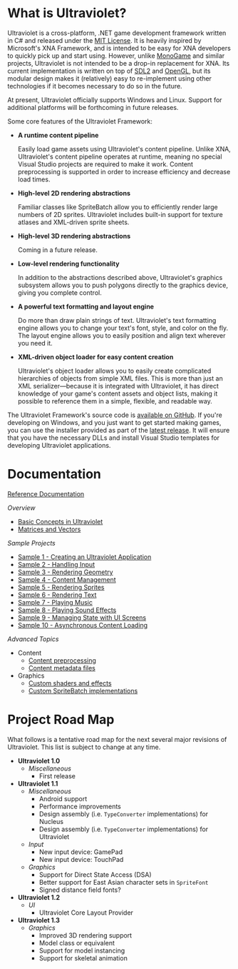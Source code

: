 What is Ultraviolet?
====================

Ultraviolet is a cross-platform, .NET game development framework written in C# and released under the [MIT License](http://opensource.org/licenses/MIT). It is heavily inspired by Microsoft's XNA Framework, and is intended to be easy for XNA developers to quickly pick up and start using. However, unlike [MonoGame](http://www.monogame.net/) and similar projects, Ultraviolet is not intended to be a drop-in replacement for XNA. Its current implementation is written on top of [SDL2](https://www.libsdl.org/) and [OpenGL](https://www.opengl.org/), but its modular design makes it (relatively) easy to re-implement using other technologies if it becomes necessary to do so in the future.

At present, Ultraviolet officially supports Windows and Linux. Support for additional platforms will be forthcoming in future releases. 

Some core features of the Ultraviolet Framework:

 * __A runtime content pipeline__
   
   Easily load game assets using Ultraviolet's content pipeline. Unlike XNA, Ultraviolet's content pipeline operates at runtime, meaning no special Visual Studio projects are required to make it work. Content preprocessing is supported in order to increase efficiency and decrease load times.
 
 * __High-level 2D rendering abstractions__
   
   Familiar classes like SpriteBatch allow you to efficiently render large numbers of 2D sprites. Ultraviolet includes built-in support for texture atlases and XML-driven sprite sheets.
 
 * __High-level 3D rendering abstractions__
   
   Coming in a future release.
 
 * __Low-level rendering functionality__
   
   In addition to the abstractions described above, Ultraviolet's graphics subsystem allows you to push polygons directly to the graphics device, giving you complete control.
 
 * __A powerful text formatting and layout engine__
   
   Do more than draw plain strings of text. Ultraviolet's text formatting engine allows you to change your text's font, style, and color on the fly. The layout engine allows you to easily position and align text wherever you need it.
 
 * __XML-driven object loader for easy content creation__
   
   Ultraviolet's object loader allows you to easily create complicated hierarchies of objects from simple XML files. This is more than just an XML serializer&mdash;because it is integrated with Ultraviolet, it has direct knowledge of your game's content assets and object lists, making it possible to reference them in a simple, flexible, and readable way.

The Ultraviolet Framework's source code is [available on GitHub](https://github.com/tlgkccampbell/ultraviolet). If you're developing on Windows, and you just want to get started making games, you can use the installer provided as part of the [latest release](https://github.com/tlgkccampbell/ultraviolet/releases). It will ensure that you have the necessary DLLs and install Visual Studio templates for developing Ultraviolet applications. 

Documentation
=============

[Reference Documentation](http://uv.twistedlogik.net/reference)

_Overview_

* [Basic Concepts in Ultraviolet](http://uv.twistedlogik.net/index.php?title=Basic_Concepts_in_Ultraviolet)
* [Matrices and Vectors](http://uv.twistedlogik.net/index.php?title=Matrices_and_Vectors)

_Sample Projects_

* [Sample 1 - Creating an Ultraviolet Application](http://uv.twistedlogik.net/index.php?title=Sample_1_-_Creating_an_Ultraviolet_Application)
* [Sample 2 - Handling Input](http://uv.twistedlogik.net/index.php?title=Sample_2_-_Handling_Input)
* [Sample 3 - Rendering Geometry](http://uv.twistedlogik.net/index.php?title=Sample_3_-_Rendering_Geometry)
* [Sample 4 - Content Management](http://uv.twistedlogik.net/index.php?title=Sample_4_-_Content_Management)
* [Sample 5 - Rendering Sprites](http://uv.twistedlogik.net/index.php?title=Sample_5_-_Rendering_Sprites)
* [Sample 6 - Rendering Text](http://uv.twistedlogik.net/index.php?title=Sample_6_-_Rendering_Text)
* [Sample 7 - Playing Music](http://uv.twistedlogik.net/index.php?title=Sample_7_-_Playing_Music)
* [Sample 8 - Playing Sound Effects](http://uv.twistedlogik.net/index.php?title=Sample_8_-_Playing_Sound_Effects)
* [Sample 9 - Managing State with UI Screens](http://uv.twistedlogik.net/index.php?title=Sample_9_-_Managing_State_with_UI_Screens)
* [Sample 10 - Asynchronous Content Loading](http://uv.twistedlogik.net/index.php?title=Sample_10_-_Asynchronous_Content_Loading)

_Advanced Topics_

* Content
  * [Content preprocessing](http://uv.twistedlogik.net/index.php?title=Content_preprocessing)
  * [Content metadata files](http://uv.twistedlogik.net/index.php?title=Content_metadata_files)
* Graphics
  * [Custom shaders and effects](http://uv.twistedlogik.net/index.php?title=Custom_shaders_and_effects)
  * [Custom SpriteBatch implementations](http://uv.twistedlogik.net/index.php?title=Custom_SpriteBatch_implementations)

Project Road Map
================

What follows is a tentative road map for the next several major revisions of Ultraviolet. This list is subject to change at any time.

* __Ultraviolet 1.0__
  * _Miscellaneous_
    * First release
* __Ultraviolet 1.1__
  * _Miscellaneous_
    * Android support
    * Performance improvements
    * Design assembly (i.e. ``TypeConverter`` implementations) for Nucleus
    * Design assembly (i.e. ``TypeConverter`` implementations) for Ultraviolet
  * _Input_
    * New input device: GamePad
    * New input device: TouchPad
  * _Graphics_
    * Support for Direct State Access (DSA)
    * Better support for East Asian character sets in ``SpriteFont``
    * Signed distance field fonts?
* __Ultraviolet 1.2__
  * _UI_
    * Ultraviolet Core Layout Provider
* __Ultraviolet 1.3__
  * _Graphics_
    * Improved 3D rendering support
    * Model class or equivalent
    * Support for model instancing
    * Support for skeletal animation
